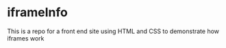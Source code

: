 # iframeInfo
This is a repo for a front end site using HTML and CSS to demonstrate how iframes work
